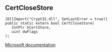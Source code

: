 ## CertCloseStore

```
[DllImport("Crypt32.dll", SetLastError = true)]
public static extern bool CertCloseStore(
   IntPtr hCertStore,
   uint dwFlags
);
```

[Microsoft documentation](https://docs.microsoft.com/en-us/windows/win32/api/wincrypt/nf-wincrypt-certclosestore)
